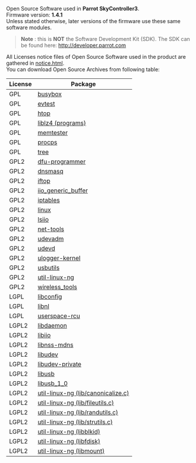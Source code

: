 Open Source Software used in **Parrot SkyController3**.  
Firmware version: **1.4.1**  
Unless stated otherwise, later versions of the firmware
use these same software modules.

>**Note** : this is **NOT** the Software Development Kit (SDK).
The SDK can be found here: http://developer.parrot.com

All Licenses notice files of Open Source Software used in the
product are gathered in [notice.html](notices/police-notice.html).  
You can download Open Source Archives from following table:

|License|Package
|---|---
|GPL|[busybox](sources/busybox-unknown)
|GPL|[evtest](sources/evtest-unknown)
|GPL|[htop](sources/htop-1.0.2)
|GPL|[liblz4 (programs)](sources/liblz4-r131)
|GPL|[memtester](sources/memtester-4.2.2)
|GPL|[procps](sources/procps-3.2.8)
|GPL|[tree](sources/tree-1.6.0)
|GPL2|[dfu-programmer](sources/dfu-programmer-0.7.2)
|GPL2|[dnsmasq](sources/dnsmasq-2.66)
|GPL2|[iftop](sources/iftop-1.0pre4)
|GPL2|[iio_generic_buffer](sources/iio_generic_buffer-unknown)
|GPL2|[iptables](sources/iptables-1.4.21)
|GPL2|[linux](sources/linux-3.18.31)
|GPL2|[lsiio](sources/lsiio-unknown)
|GPL2|[net-tools](sources/net-tools-1.60)
|GPL2|[udevadm](sources/udevadm-164)
|GPL2|[udevd](sources/udevd-164)
|GPL2|[ulogger-kernel](sources/ulogger-kernel-unknown)
|GPL2|[usbutils](sources/usbutils-006)
|GPL2|[util-linux-ng](sources/util-linux-ng-2.28)
|GPL2|[wireless_tools](sources/wireless_tools-29)
|LGPL|[libconfig](sources/libconfig-1.7.2)
|LGPL|[libnl](sources/libnl-3.2.24)
|LGPL|[userspace-rcu](sources/userspace-rcu-0.9.1)
|LGPL2|[libdaemon](sources/libdaemon-0.14)
|LGPL2|[libiio](sources/libiio-unknown)
|LGPL2|[libnss-mdns](sources/libnss-mdns-0.10)
|LGPL2|[libudev](sources/libudev-164)
|LGPL2|[libudev-private](sources/libudev-private-164)
|LGPL2|[libusb](sources/libusb-0.1.12)
|LGPL2|[libusb_1_0](sources/libusb_1_0-1.0.19)
|LGPL2|[util-linux-ng (lib/canonicalize.c)](sources/util-linux-ng-2.28)
|LGPL2|[util-linux-ng (lib/fileutils.c)](sources/util-linux-ng-2.28)
|LGPL2|[util-linux-ng (lib/randutils.c)](sources/util-linux-ng-2.28)
|LGPL2|[util-linux-ng (lib/strutils.c)](sources/util-linux-ng-2.28)
|LGPL2|[util-linux-ng (libblkid)](sources/util-linux-ng-2.28)
|LGPL2|[util-linux-ng (libfdisk)](sources/util-linux-ng-2.28)
|LGPL2|[util-linux-ng (libmount)](sources/util-linux-ng-2.28)
